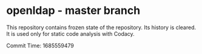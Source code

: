 # openldap - master branch

This repository contains frozen state of the repository.
Its history is cleared. It is used only for static code
analysis with Codacy.

Commit Time: 1685559479